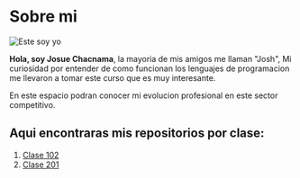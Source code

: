 # Sobre mi
![Este soy yo](https://media.licdn.com/dms/image/C4E03AQHnNI_2o618kQ/profile-displayphoto-shrink_800_800/0/1516884958757?e=1715817600&v=beta&t=qR7_N7mxvGvxnYvXaBySpF1I-39m5ovYwrE9P-u7p5I)

**Hola, soy Josue Chacnama**, la mayoria de mis amigos me llaman "Josh", Mi curiosidad por entender de como funcionan los lenguajes de programacion me llevaron a tomar este curso que es muy interesante.

En este espacio podran conocer mi evolucion profesional en este sector competitivo.

## Aqui encontraras mis repositorios por clase:
1. [Clase 102](./102)
2. [Clase 201](./201)

